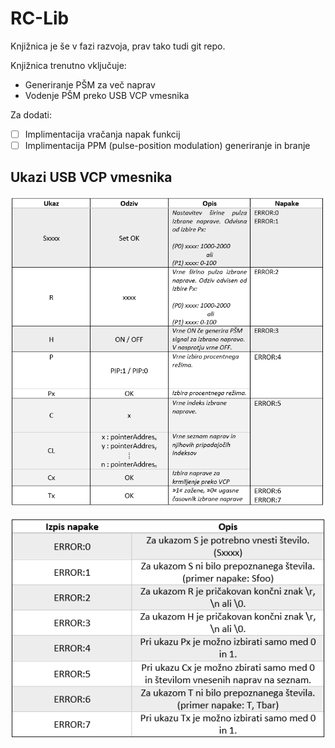 # RC-Lib

Knjižnica je še v fazi razvoja, prav tako tudi git repo.

Knjižnica trenutno vključuje:
- Generiranje PŠM za več naprav
- Vodenje PŠM preko USB VCP vmesnika

Za dodati:
- [ ] Implimentacija vračanja napak funkcij
- [ ] Implimentacija PPM (pulse-position modulation) generiranje in branje

## Ukazi USB VCP vmesnika

![Ukazi](Resources/Ukazi.png)

![Napake](Resources/Napake.png)
